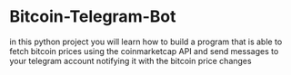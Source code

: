 # Bitcoin-Telegram-Bot
in this python project you will learn how to build a program that is able to fetch bitcoin prices using the coinmarketcap API and send messages to your telegram account notifying it with the bitcoin price changes
